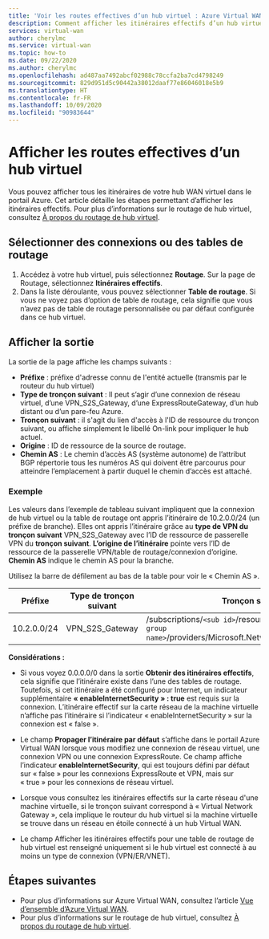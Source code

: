 ```yaml
---
title: 'Voir les routes effectives d’un hub virtuel : Azure Virtual WAN | Microsoft Docs'
description: Comment afficher les itinéraires effectifs d’un hub virtuel dans Azure Virtual WAN
services: virtual-wan
author: cherylmc
ms.service: virtual-wan
ms.topic: how-to
ms.date: 09/22/2020
ms.author: cherylmc
ms.openlocfilehash: ad487aa7492abcf02988c78ccfa2ba7cd4798249
ms.sourcegitcommit: 829d951d5c90442a38012daaf77e86046018e5b9
ms.translationtype: HT
ms.contentlocale: fr-FR
ms.lasthandoff: 10/09/2020
ms.locfileid: "90983644"
---
```

# <a name="view-virtual-hub-effective-routes"></a>Afficher les routes effectives d’un hub virtuel

Vous pouvez afficher tous les itinéraires de votre hub WAN virtuel dans le portail Azure. Cet article détaille les étapes permettant d’afficher les itinéraires effectifs. Pour plus d’informations sur le routage de hub virtuel, consultez [À propos du routage de hub virtuel](about-virtual-hub-routing.md).

## <a name="select-connections-or-route-tables"></a><a name="routing"></a>Sélectionner des connexions ou des tables de routage

1. Accédez à votre hub virtuel, puis sélectionnez **Routage**. Sur la page de Routage, sélectionnez **Itinéraires effectifs**.
1. Dans la liste déroulante, vous pouvez sélectionner **Table de routage**. Si vous ne voyez pas d’option de table de routage, cela signifie que vous n’avez pas de table de routage personnalisée ou par défaut configurée dans ce hub virtuel.

## <a name="view-output"></a><a name="output"></a>Afficher la sortie

La sortie de la page affiche les champs suivants :

* **Préfixe** : préfixe d'adresse connu de l'entité actuelle (transmis par le routeur du hub virtuel)
* **Type de tronçon suivant** : Il peut s’agir d’une connexion de réseau virtuel, d’une VPN_S2S_Gateway, d’une ExpressRouteGateway, d’un hub distant ou d’un pare-feu Azure.
* **Tronçon suivant** : il s'agit du lien d'accès à l'ID de ressource du tronçon suivant, ou affiche simplement le libellé On-link pour impliquer le hub actuel.
* **Origine** : ID de ressource de la source de routage.
* **Chemin AS** : Le chemin d’accès AS (système autonome) de l’attribut BGP répertorie tous les numéros AS qui doivent être parcourus pour atteindre l’emplacement à partir duquel le chemin d’accès est attaché.

### <a name="example"></a><a name="example"></a>Exemple

Les valeurs dans l’exemple de tableau suivant impliquent que la connexion de hub virtuel ou la table de routage ont appris l’itinéraire de 10.2.0.0/24 (un préfixe de branche). Elles ont appris l’itinéraire grâce au **type de VPN du tronçon suivant** VPN_S2S_Gateway avec l’ID de ressource de passerelle VPN du **tronçon suivant**. **L’origine de l’itinéraire** pointe vers l’ID de ressource de la passerelle VPN/table de routage/connexion d’origine. **Chemin AS** indique le chemin AS pour la branche.

Utilisez la barre de défilement au bas de la table pour voir le « Chemin AS ».

| **Préfixe** |  **Type de tronçon suivant** | **Tronçon suivant** |  **Origine de la route** |**Chemin AS** |
| ---        | ---                | ---          | ---               | ---         |
| 10.2.0.0/24| VPN_S2S_Gateway |/subscriptions/`<sub id>`/resourceGroups/`<resource group name>`/providers/Microsoft.Network/vpnGateways/vpngw|/subscriptions/`<sub id>`/resourceGroups/`<resource group name>`/providers/Microsoft.Network/vpnGateways/vpngw| 20000|

**Considérations :**

* Si vous voyez 0.0.0.0/0 dans la sortie **Obtenir des itinéraires effectifs**, cela signifie que l’itinéraire existe dans l’une des tables de routage. Toutefois, si cet itinéraire a été configuré pour Internet, un indicateur supplémentaire **« enableInternetSecurity » : true** est requis sur la connexion. L’itinéraire effectif sur la carte réseau de la machine virtuelle n’affiche pas l’itinéraire si l’indicateur « enableInternetSecurity » sur la connexion est « false ».

* Le champ **Propager l’itinéraire par défaut** s’affiche dans le portail Azure Virtual WAN lorsque vous modifiez une connexion de réseau virtuel, une connexion VPN ou une connexion ExpressRoute. Ce champ affiche l’indicateur **enableInternetSecurity**, qui est toujours défini par défaut sur « false » pour les connexions ExpressRoute et VPN, mais sur « true » pour les connexions de réseau virtuel.

* Lorsque vous consultez les itinéraires effectifs sur la carte réseau d'une machine virtuelle, si le tronçon suivant correspond à « Virtual Network Gateway », cela implique le routeur du hub virtuel si la machine virtuelle se trouve dans un réseau en étoile connecté à un hub Virtual WAN.

* Le champ Afficher les itinéraires effectifs pour une table de routage de hub virtuel est renseigné uniquement si le hub virtuel est connecté à au moins un type de connexion (VPN/ER/VNET).

## <a name="next-steps"></a>Étapes suivantes

* Pour plus d’informations sur Azure Virtual WAN, consultez l’article [Vue d’ensemble d’Azure Virtual WAN](virtual-wan-about.md).
* Pour plus d’informations sur le routage de hub virtuel, consultez [À propos du routage de hub virtuel](about-virtual-hub-routing.md).
